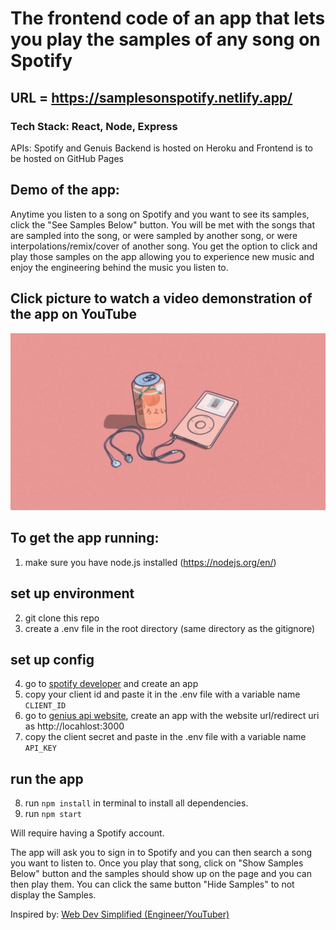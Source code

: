 # The frontend code of an app that lets you play the samples of any song on Spotify

## URL = https://samplesonspotify.netlify.app/

### Tech Stack: React, Node, Express
APIs: Spotify and Genuis
Backend is hosted on Heroku and Frontend is to be hosted on GitHub Pages

## Demo of the app:
Anytime you listen to a song on Spotify and you want to see its samples, click the "See Samples Below" button. You will be met with the songs that are sampled into the song, or were sampled by another song, or were interpolations/remix/cover of another song. You get the option to click and play those samples on the app allowing you to experience new music and enjoy the engineering behind the music you listen to. 


## Click picture to watch a video demonstration of the app on YouTube
[![](thumbnail.jpeg)](https://youtu.be/as6JAZ-Bkak)


## To get the app running:

1. make sure you have node.js installed (https://nodejs.org/en/)

## set up environment
2. git clone this repo
3. create a .env file in the root directory (same directory as the gitignore)

## set up config
4. go to [spotify developer](https://developer.spotify.com/dashboard/login) and create an app
5. copy your client id and paste it in the .env file with a variable name `CLIENT_ID`
6. go to [genius api website](https://genius.com/api-clients), create an app with the website url/redirect uri as http://locahlost:3000
7. copy the client secret and paste in the .env file with a variable name `API_KEY`

## run the app
8. run `npm install` in terminal to install all dependencies.
8. run `npm start`

Will require having a Spotify account. 

The app will ask you to sign in to Spotify and you can then search a song you want to listen to. Once you play that song, click on "Show Samples Below" button and the samples should show up on the page and you can then play them. You can click the same button "Hide Samples" to not display the Samples.


Inspired by: [Web Dev Simplified (Engineer/YouTuber)](https://www.youtube.com/watch?v=Xcet6msf3eE&ab_channel=WebDevSimplified)
